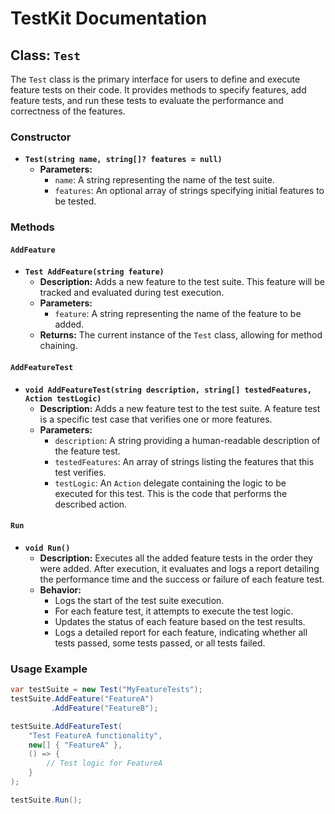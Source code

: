 # TestKit Documentation

## Class: `Test`

The `Test` class is the primary interface for users to define and execute feature tests on their code. It provides methods to specify features, add feature tests, and run these tests to evaluate the performance and correctness of the features.

### Constructor

- **`Test(string name, string[]? features = null)`**
  - **Parameters:**
    - `name`: A string representing the name of the test suite.
    - `features`: An optional array of strings specifying initial features to be tested.

### Methods

#### `AddFeature`

- **`Test AddFeature(string feature)`**
  - **Description:** Adds a new feature to the test suite. This feature will be tracked and evaluated during test execution.
  - **Parameters:**
    - `feature`: A string representing the name of the feature to be added.
  - **Returns:** The current instance of the `Test` class, allowing for method chaining.

#### `AddFeatureTest`

- **`void AddFeatureTest(string description, string[] testedFeatures, Action testLogic)`**
  - **Description:** Adds a new feature test to the test suite. A feature test is a specific test case that verifies one or more features.
  - **Parameters:**
    - `description`: A string providing a human-readable description of the feature test.
    - `testedFeatures`: An array of strings listing the features that this test verifies.
    - `testLogic`: An `Action` delegate containing the logic to be executed for this test. This is the code that performs the described action.

#### `Run`

- **`void Run()`**
  - **Description:** Executes all the added feature tests in the order they were added. After execution, it evaluates and logs a report detailing the performance time and the success or failure of each feature test.
  - **Behavior:**
    - Logs the start of the test suite execution.
    - For each feature test, it attempts to execute the test logic.
    - Updates the status of each feature based on the test results.
    - Logs a detailed report for each feature, indicating whether all tests passed, some tests passed, or all tests failed.

### Usage Example

```csharp
var testSuite = new Test("MyFeatureTests");
testSuite.AddFeature("FeatureA")
         .AddFeature("FeatureB");

testSuite.AddFeatureTest(
    "Test FeatureA functionality",
    new[] { "FeatureA" },
    () => {
        // Test logic for FeatureA
    }
);

testSuite.Run();
```
